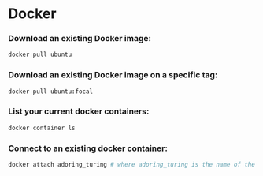 # Docker

### Download an existing Docker image:
```bash
docker pull ubuntu
```

### Download an existing Docker image on a specific tag:
```bash
docker pull ubuntu:focal
```

### List your current docker containers:
```bash
docker container ls
```

### Connect to an existing docker container:
```bash
docker attach adoring_turing # where adoring_turing is the name of the docker container
```
